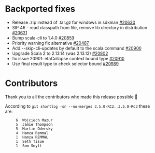 # Backported fixes

- Release .zip instead of .tar.gz for windows in sdkman [#20630](https://github.com/scala/scala3/pull/20630)
- SIP 46 - read classpath from file, remove lib directory in distribution [#20631](https://github.com/scala/scala3/pull/20631)
- Bump scala-cli to 1.4.0 [#20859](https://github.com/scala/scala3/pull/20859)
- Priority warning fix alternative [#20487](https://github.com/scala/scala3/pull/20487)
- Add --skip-cli-updates by default to the scala command [#20900](https://github.com/scala/scala3/pull/20900)
- Upgrade Scala 2 to 2.13.14 (was 2.13.12) [#20902](https://github.com/scala/scala3/pull/20902)
- fix issue 20901: etaCollapse context bound type [#20910](https://github.com/scala/scala3/pull/20910)
- Use final result type to check selector bound [#20989](https://github.com/scala/scala3/pull/20989)

# Contributors

Thank you to all the contributors who made this release possible 🎉

According to `git shortlog -sn --no-merges 3.5.0-RC2..3.5.0-RC3` these are:

```
     6  Wojciech Mazur
     5  Jamie Thompson
     5  Martin Odersky
     4  Hamza Remmal
     1  Hamza REMMAL
     1  Seth Tisue
     1  Som Snytt
```
